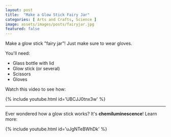 ```yaml
---
layout: post
title:  "Make a Glow Stick Fairy Jar"
categories: [ Arts and Crafts, Science ]
image: assets/images/posts/fairyjar.jpg
featured: false
---
```


Make a glow stick "fairy jar"! Just make sure to wear gloves.

You'll need:
* Glass bottle with lid
* Glow stick (or several)
* Scissors
* Gloves

Watch this video to see how:

{% include youtube.html id='UBCJJ0tnx3w' %}

----

Ever wondered how a glow stick works? It's <strong>chemiluminescence</strong>! Learn more:

{% include youtube.html id='uJgNTeBWhDk' %}